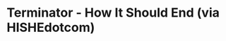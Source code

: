 <!--
id: 1391784937
link: http://tumblr.atmos.org/post/1391784937/terminator-how-it-should-end-via-hishedotcom
slug: terminator-how-it-should-end-via-hishedotcom
date: Sun Oct 24 2010 12:49:44 GMT-0700 (PDT)
publish: 2010-10-024
tags: 
title: Terminator - How It Should End (via HISHEdotcom)
-->


Terminator - How It Should End (via HISHEdotcom)
================================================




